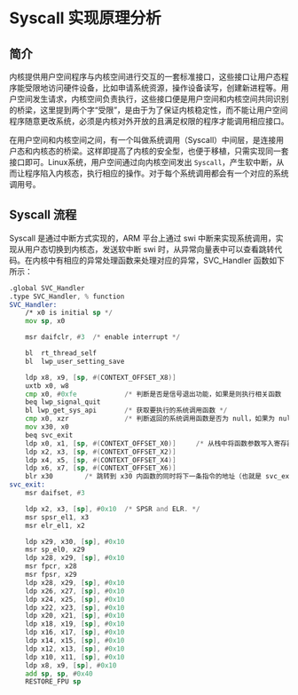 # Syscall 实现原理分析

## 简介

内核提供用户空间程序与内核空间进行交互的一套标准接口，这些接口让用户态程序能受限地访问硬件设备，比如申请系统资源，操作设备读写，创建新进程等。用户空间发生请求，内核空间负责执行，这些接口便是用户空间和内核空间共同识别的桥梁，这里提到两个字“受限”，是由于为了保证内核稳定性，而不能让用户空间程序随意更改系统，必须是内核对外开放的且满足权限的程序才能调用相应接口。

在用户空间和内核空间之间，有一个叫做系统调用（Syscall）中间层，是连接用户态和内核态的桥梁。这样即提高了内核的安全型，也便于移植，只需实现同一套接口即可。Linux系统，用户空间通过向内核空间发出 `Syscall`，产生软中断，从而让程序陷入内核态，执行相应的操作。对于每个系统调用都会有一个对应的系统调用号。

## Syscall 流程 

Syscall 是通过中断方式实现的，ARM 平台上通过 swi 中断来实现系统调用，实现从用户态切换到内核态，发送软中断 swi 时，从异常向量表中可以查看跳转代码。在内核中有相应的异常处理函数来处理对应的异常，SVC_Handler 函数如下所示：

```asm
.global SVC_Handler
.type SVC_Handler, % function
SVC_Handler:
    /* x0 is initial sp */
    mov sp, x0

    msr daifclr, #3  /* enable interrupt */

    bl  rt_thread_self
    bl  lwp_user_setting_save

    ldp x8, x9, [sp, #(CONTEXT_OFFSET_X8)]
    uxtb x0, w8
    cmp x0, #0xfe            /* 判断是否是信号退出功能，如果是则执行相关函数  */ 
    beq lwp_signal_quit
    bl lwp_get_sys_api       /* 获取要执行的系统调用函数 */
    cmp x0, xzr              /* 判断返回的系统调用函数是否为 null，如果为 null 则直接退出 */
    mov x30, x0
    beq svc_exit
    ldp x0, x1, [sp, #(CONTEXT_OFFSET_X0)]     /* 从栈中将函数参数写入寄存器 */
    ldp x2, x3, [sp, #(CONTEXT_OFFSET_X2)]
    ldp x4, x5, [sp, #(CONTEXT_OFFSET_X4)]
    ldp x6, x7, [sp, #(CONTEXT_OFFSET_X6)]
    blr x30        /* 跳转到 x30 内函数的同时将下一条指令的地址（也就是 svc_exit）放入 x30 */
svc_exit:
    msr daifset, #3

    ldp x2, x3, [sp], #0x10  /* SPSR and ELR. */
    msr spsr_el1, x3
    msr elr_el1, x2

    ldp x29, x30, [sp], #0x10
    msr sp_el0, x29
    ldp x28, x29, [sp], #0x10
    msr fpcr, x28
    msr fpsr, x29
    ldp x28, x29, [sp], #0x10
    ldp x26, x27, [sp], #0x10
    ldp x24, x25, [sp], #0x10
    ldp x22, x23, [sp], #0x10
    ldp x20, x21, [sp], #0x10
    ldp x18, x19, [sp], #0x10
    ldp x16, x17, [sp], #0x10
    ldp x14, x15, [sp], #0x10
    ldp x12, x13, [sp], #0x10
    ldp x10, x11, [sp], #0x10
    ldp x8, x9, [sp], #0x10
    add sp, sp, #0x40
    RESTORE_FPU sp
    
```

